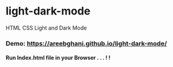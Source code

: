 # light-dark-mode
HTML CSS Light and Dark Mode

### Demo: https://areebghani.github.io/light-dark-mode/

#### Run Index.html file in your Browser . . . ! !
